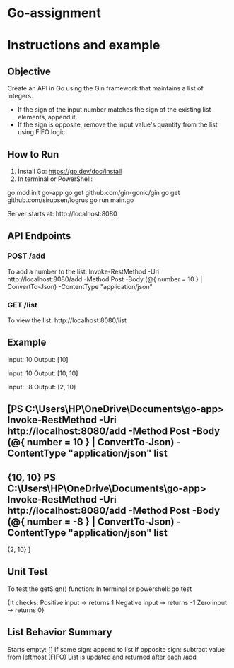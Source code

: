 # Go-assignment
# Instructions and example

## Objective
Create an API in Go using the Gin framework that maintains a list of integers.
- If the sign of the input number matches the sign of the existing list elements, append it.
- If the sign is opposite, remove the input value's quantity from the list using FIFO logic.

## How to Run
1. Install Go: https://go.dev/doc/install
2. In terminal or PowerShell:

go mod init go-app
go get github.com/gin-gonic/gin
go get github.com/sirupsen/logrus
go run main.go

Server starts at: http://localhost:8080

## API Endpoints
### POST /add
To add a number to the list:
Invoke-RestMethod -Uri http://localhost:8080/add -Method Post -Body (@{ number = 10 } | ConvertTo-Json) -ContentType "application/json"

### GET /list
To view the list:
http://localhost:8080/list

## Example
Input: 10
Output: [10]

Input: 10
Output: [10, 10]

Input: -8
Output: [2, 10]

[PS C:\Users\HP\OneDrive\Documents\go-app>  Invoke-RestMethod -Uri http://localhost:8080/add -Method Post -Body (@{ number = 10 } | ConvertTo-Json) -ContentType "application/json"
list    
----
{10, 10}
PS C:\Users\HP\OneDrive\Documents\go-app>  Invoke-RestMethod -Uri http://localhost:8080/add -Method Post -Body (@{ number = -8 } | ConvertTo-Json) -ContentType "application/json"
list
----
{2, 10}
]

## Unit Test
To test the getSign() function:
In terminal or powershell:
go test

{It checks:
Positive input → returns 1
Negative input → returns -1
Zero input → returns 0}

## List Behavior Summary
Starts empty: []
If same sign: append to list
If opposite sign: subtract value from leftmost (FIFO)
List is updated and returned after each /add
